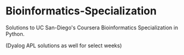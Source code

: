 # Bioinformatics-Specialization
Solutions to UC San-Diego's Coursera Bioinformatics Specialization in Python.

(Dyalog APL solutions as well for select weeks)
